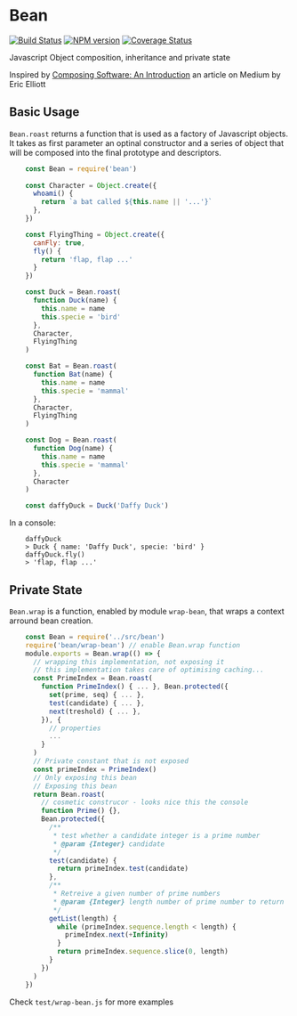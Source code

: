 # Bean
[![Build Status][travis-image]][travis-url]
[![NPM version][npm-image]][npm-url]
[![Coverage Status][coveralls-image]][coveralls-url]

Javascript Object composition, inheritance and private state

Inspired by [Composing Software: An Introduction](https://medium.com/javascript-scene/composing-software-an-introduction-27b72500d6ea) an article on Medium by Eric Elliott

## Basic Usage

`Bean.roast` returns a function that is used as a factory of Javascript objects.
It takes as first parameter an optinal constructor and a series of object that will be composed into the final prototype and descriptors.
```javascript
    const Bean = require('bean')
    
    const Character = Object.create({
      whoami() {
        return `a bat called ${this.name || '...'}`
      },
    })

    const FlyingThing = Object.create({
      canFly: true,
      fly() {
        return 'flap, flap ...'
      }
    })

    const Duck = Bean.roast(
      function Duck(name) {
        this.name = name
        this.specie = 'bird'
      },
      Character,
      FlyingThing
    )

    const Bat = Bean.roast(
      function Bat(name) {
        this.name = name
        this.specie = 'mammal'
      },
      Character,
      FlyingThing
    )

    const Dog = Bean.roast(
      function Dog(name) {
        this.name = name
        this.specie = 'mammal'
      },
      Character
    )

    const daffyDuck = Duck('Daffy Duck')
```
In a console:
```Shell
    daffyDuck
    > Duck { name: 'Daffy Duck', specie: 'bird' }
    daffyDuck.fly()
    > 'flap, flap ...'
```
## Private State

`Bean.wrap` is a function, enabled by module `wrap-bean`, that wraps a context arround bean creation.

```Javascript
    const Bean = require('../src/bean')
    require('bean/wrap-bean') // enable Bean.wrap function
    module.exports = Bean.wrap(() => {
      // wrapping this implementation, not exposing it
      // this implementation takes care of optimising caching...
      const PrimeIndex = Bean.roast(
        function PrimeIndex() { ... }, Bean.protected({
          set(prime, seq) { ... },
          test(candidate) { ... },
          next(treshold) { ... },
        }), {
          // properties
          ...
        }
      )
      // Private constant that is not exposed
      const primeIndex = PrimeIndex()
      // Only exposing this bean
      // Exposing this bean
      return Bean.roast(
        // cosmetic construcor - looks nice this the console
        function Prime() {},
        Bean.protected({
          /**
           * test whether a candidate integer is a prime number
           * @param {Integer} candidate 
           */
          test(candidate) {
            return primeIndex.test(candidate)
          },
          /**
           * Retreive a given number of prime numbers
           * @param {Integer} length number of prime number to return
           */
          getList(length) {
            while (primeIndex.sequence.length < length) {
              primeIndex.next(+Infinity)
            }
            return primeIndex.sequence.slice(0, length)
          }
        })
      )
    })
```

Check `test/wrap-bean.js` for more examples

[travis-url]: https://travis-ci.org/jerp/bean
[travis-image]: https://travis-ci.org/jerp/bean.svg?branch=master
[npm-image]: https://img.shields.io/npm/v/jsbean.svg
[npm-url]: https://www.npmjs.com/package/jsbean
[coveralls-url]: https://coveralls.io/github/jerp/bean?branch=master
[coveralls-image]: https://coveralls.io/repos/github/jerp/bean/badge.svg?branch=master